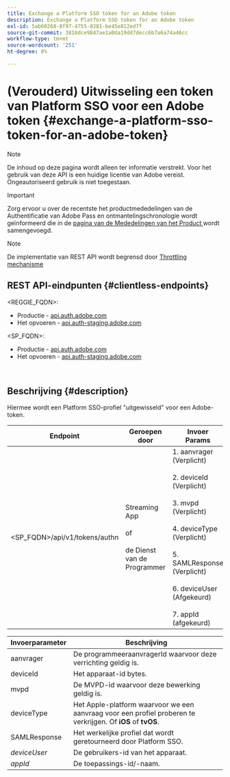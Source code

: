 ```yaml
---
title: Exchange a Platform SSO token for an Adobe token
description: Exchange a Platform SSO token for an Adobe token
exl-id: 5ab60268-8f97-4755-8281-be45e812ed7f
source-git-commit: 3818dce9847ae1a0da19dd7decc6b7a6a74a46cc
workflow-type: tm+mt
source-wordcount: '251'
ht-degree: 0%

---
```


# (Verouderd) Uitwisseling een token van Platform SSO voor een Adobe token {#exchange-a-platform-sso-token-for-an-adobe-token}

>[!NOTE]
>
>De inhoud op deze pagina wordt alleen ter informatie verstrekt. Voor het gebruik van deze API is een huidige licentie van Adobe vereist. Ongeautoriseerd gebruik is niet toegestaan.

>[!IMPORTANT]
>
> Zorg ervoor u over de recentste het productmededelingen van de Authentificatie van Adobe Pass en ontmantelingschronologie wordt geïnformeerd die in de [ pagina van de Mededelingen van het Product ](/help/authentication/product-announcements.md) wordt samengevoegd.

>[!NOTE]
>
> De implementatie van REST API wordt begrensd door [ Throttling mechanisme ](/help/authentication/integration-guide-programmers/throttling-mechanism.md)

## REST API-eindpunten {#clientless-endpoints}

&lt;REGGIE_FQDN>:

* Productie - [ api.auth.adobe.com ](http://api.auth.adobe.com/)
* Het opvoeren - [ api.auth-staging.adobe.com ](http://api.auth-staging.adobe.com/)

&lt;SP_FQDN>:

* Productie - [ api.auth.adobe.com ](http://api.auth.adobe.com/)
* Het opvoeren - [ api.auth-staging.adobe.com ](http://api.auth-staging.adobe.com/)

</br>

## Beschrijving {#description}

Hiermee wordt een Platform SSO-profiel &quot;uitgewisseld&quot; voor een Adobe-token.

| Endpoint | Geroepen </br> door | Invoer   </br> Params | HTTP </br> Methode | Antwoord | HTTP-respons </br> |
| --- | --- | --- | --- | --- | --- |
| &lt;SP_FQDN>/api/v1/tokens/authn | Streaming App </br></br> of </br></br> de Dienst van de Programmer | 1. aanvrager (Verplicht) </br>    </br> 2.  deviceId (Verplicht) </br>    </br> 3.  mvpd (Verplicht) </br>    </br> 4.  deviceType (Verplicht) </br>    </br> 5.  SAMLResponse (Verplicht) </br>    </br> 6.  deviceUser (Afgekeurd) </br>    </br> 7.  appId (afgekeurd) | POST | De succesvolle reactie zal 204 Geen Inhoud zijn, erop wijzend dat het teken met succes werd gecreeerd en klaar voor gebruik voor de auteurstromen is. | 204 - Geen inhoud   </br> &lbrace;400 - Onjuist verzoek |


| Invoerparameter | Beschrijving |
| --- | --- |
| aanvrager | De programmeeraanvragerId waarvoor deze verrichting geldig is. |
| deviceId | Het apparaat-id bytes. |
| mvpd | De MVPD-id waarvoor deze bewerking geldig is. |
| deviceType | Het Apple-platform waarvoor we een aanvraag voor een profiel proberen te verkrijgen.  Of **iOS** of **tvOS**. |
| SAMLResponse | Het werkelijke profiel dat wordt geretourneerd door Platform SSO. |
| _deviceUser_ | De gebruikers-id van het apparaat. |
| _appId_ | De toepassings-id/-naam. |
